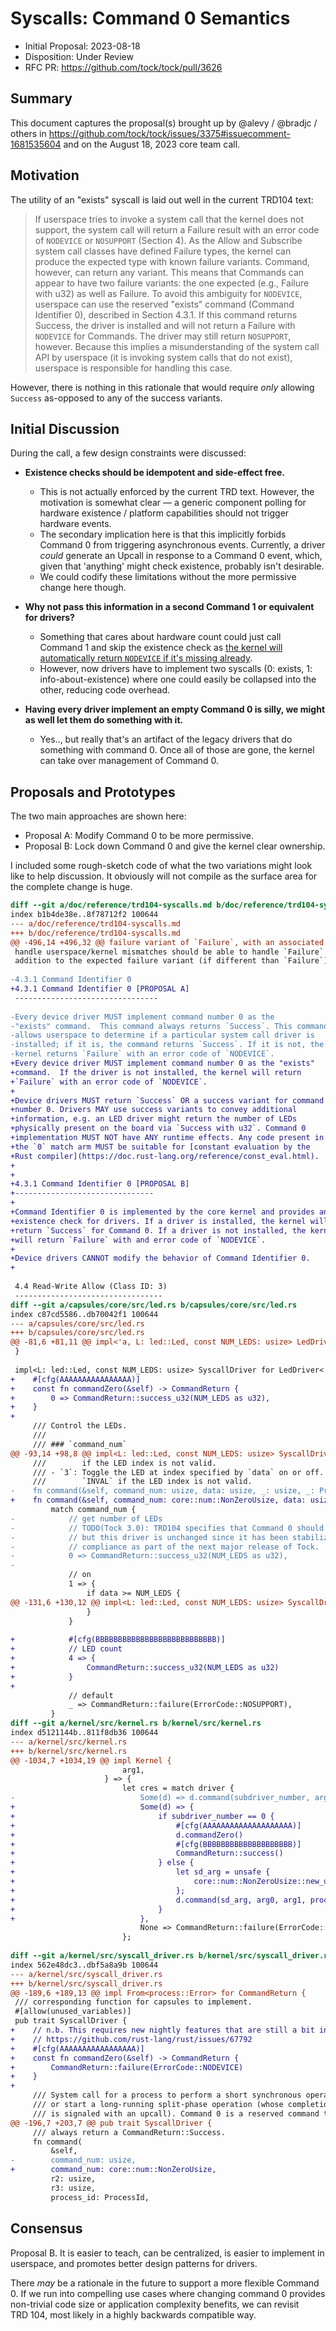 Syscalls: Command 0 Semantics
==============================

- Initial Proposal: 2023-08-18
- Disposition: Under Review
- RFC PR: https://github.com/tock/tock/pull/3626

Summary
-------

This document captures the proposal(s) brought up by @alevy / @bradjc / others
in https://github.com/tock/tock/issues/3375#issuecomment-1681535604 and
on the August 18, 2023 core team call.


Motivation
----------

The utility of an "exists" syscall is laid out well in the current TRD104 text:

> If userspace tries to invoke a system call that the kernel does not
> support, the system call will return a Failure result with an error
> code of `NODEVICE` or `NOSUPPORT` (Section 4). As the Allow and
> Subscribe system call classes have defined Failure types, the kernel can
> produce the expected type with known failure variants. Command, however,
> can return any variant. This means that Commands can appear to have
> two failure variants: the one expected (e.g., Failure with u32) as well
> as Failure. To avoid this ambiguity for `NODEVICE`, userspace can use the
> reserved "exists" command (Command Identifier 0), described in Section
> 4.3.1. If this command returns Success, the driver is installed and will
> not return a Failure with `NODEVICE` for Commands. The driver may still
> return `NOSUPPORT`, however. Because this implies a misunderstanding of
> the system call API by userspace (it is invoking system calls that do not
> exist), userspace is responsible for handling this case.

However, there is nothing in this rationale that would require _only_ allowing
`Success` as-opposed to any of the success variants.


Initial Discussion
------------------

During the call, a few design constraints were discussed:

 - **Existence checks should be idempotent and side-effect free.**
    - This is not actually enforced by the current TRD text. However, the
       motivation is somewhat clear — a generic component polling for
       hardware existence / platform capabilities should not trigger
       hardware events.
    - The secondary implication here is that this implicitly forbids Command
       0 from triggering asynchronous events. Currently, a driver _could_
       generate an Upcall in response to a Command 0 event, which, given
       that 'anything' might check existence, probably isn't desirable.
    - We could codify these limitations without the more permissive change
       here though.

 - **Why not pass this information in a second Command 1 or equivalent for
     drivers?**
    - Something that cares about hardware count could just call Command 1
       and skip the existence check as [the kernel will automatically return
       `NODEVICE` if it's missing
       already](https://github.com/tock/tock/blob/aa33bf1bad61ff8f3ba99a36a0760368bc4e6c3f/kernel/src/kernel.rs#L1038).
    - However, now drivers have to implement two syscalls (0: exists, 1:
       info-about-existence) where one could easily be collapsed into the
       other, reducing code overhead.

 - **Having every driver implement an empty Command 0 is silly, we might as
     well let them do something with it.**
    - Yes.., but really that's an artifact of the legacy drivers that do
       something with command 0. Once all of those are gone, the kernel can
       take over management of Command 0.


Proposals and Prototypes
------------------------

The two main approaches are shown here:
 - Proposal A: Modify Command 0 to be more permissive.
 - Proposal B: Lock down Command 0 and give the kernel clear ownership.

I included some rough-sketch code of what the two variations might look like
to help discussion. It obviously will not compile as the surface area for
the complete change is huge.

```diff
diff --git a/doc/reference/trd104-syscalls.md b/doc/reference/trd104-syscalls.md
index b1b4de38e..8f78712f2 100644
--- a/doc/reference/trd104-syscalls.md
+++ b/doc/reference/trd104-syscalls.md
@@ -496,14 +496,32 @@ failure variant of `Failure`, with an associated error code of
 handle userspace/kernel mismatches should be able to handle `Failure` in
 addition to the expected failure variant (if different than `Failure`).
 
-4.3.1 Command Identifier 0
+4.3.1 Command Identifier 0 [PROPOSAL A]
 --------------------------------
 
-Every device driver MUST implement command number 0 as the
-"exists" command.  This command always returns `Success`. This command
-allows userspace to determine if a particular system call driver is
-installed; if it is, the command returns `Success`. If it is not, the
-kernel returns `Failure` with an error code of `NODEVICE`.
+Every device driver MUST implement command number 0 as the "exists"
+command.  If the driver is not installed, the kernel will return
+`Failure` with an error code of `NODEVICE`.
+
+Device drivers MUST return `Success` OR a success variant for command
+number 0. Drivers MAY use success variants to convey additional
+information, e.g. an LED driver might return the number of LEDs
+physically present on the board via `Success with u32`. Command 0
+implementation MUST NOT have ANY runtime effects. Any code present in
+the `0` match arm MUST be suitable for [constant evaluation by the
+Rust compiler](https://doc.rust-lang.org/reference/const_eval.html).
+
+
+4.3.1 Command Identifier 0 [PROPOSAL B]
+-------------------------------
+
+Command Identifier 0 is implemented by the core kernel and provides an
+existence check for drivers. If a driver is installed, the kernel will
+return `Success` for Command 0. If a driver is not installed, the kernel
+will return `Failure` with and error code of `NODEVICE`.
+
+Device drivers CANNOT modify the behavior of Command Identifier 0.
+
 
 4.4 Read-Write Allow (Class ID: 3)
 ---------------------------------
diff --git a/capsules/core/src/led.rs b/capsules/core/src/led.rs
index c87cd5586..db70042f1 100644
--- a/capsules/core/src/led.rs
+++ b/capsules/core/src/led.rs
@@ -81,6 +81,11 @@ impl<'a, L: led::Led, const NUM_LEDS: usize> LedDriver<'a, L, NUM_LEDS> {
 }
 
 impl<L: led::Led, const NUM_LEDS: usize> SyscallDriver for LedDriver<'_, L, NUM_LEDS> {
+    #[cfg(AAAAAAAAAAAAAAAA)]
+    const fn commandZero(&self) -> CommandReturn {
+        0 => CommandReturn::success_u32(NUM_LEDS as u32),
+    }
+
     /// Control the LEDs.
     ///
     /// ### `command_num`
@@ -93,14 +98,8 @@ impl<L: led::Led, const NUM_LEDS: usize> SyscallDriver for LedDriver<'_, L, NUM_
     ///        if the LED index is not valid.
     /// - `3`: Toggle the LED at index specified by `data` on or off. Returns
     ///        `INVAL` if the LED index is not valid.
-    fn command(&self, command_num: usize, data: usize, _: usize, _: ProcessId) -> CommandReturn {
+    fn command(&self, command_num: core::num::NonZeroUsize, data: usize, _: usize, _: ProcessId) -> CommandReturn {
         match command_num {
-            // get number of LEDs
-            // TODO(Tock 3.0): TRD104 specifies that Command 0 should return Success, not SuccessU32,
-            // but this driver is unchanged since it has been stabilized. It will be brought into
-            // compliance as part of the next major release of Tock.
-            0 => CommandReturn::success_u32(NUM_LEDS as u32),
-
             // on
             1 => {
                 if data >= NUM_LEDS {
@@ -131,6 +130,12 @@ impl<L: led::Led, const NUM_LEDS: usize> SyscallDriver for LedDriver<'_, L, NUM_
                 }
             }
 
+            #[cfg(BBBBBBBBBBBBBBBBBBBBBBBBBBB)]
+            // LED count
+            4 => {
+                CommandReturn::success_u32(NUM_LEDS as u32)
+            }
+
             // default
             _ => CommandReturn::failure(ErrorCode::NOSUPPORT),
         }
diff --git a/kernel/src/kernel.rs b/kernel/src/kernel.rs
index d5121144b..811f8db36 100644
--- a/kernel/src/kernel.rs
+++ b/kernel/src/kernel.rs
@@ -1034,7 +1034,19 @@ impl Kernel {
                         arg1,
                     } => {
                         let cres = match driver {
-                            Some(d) => d.command(subdriver_number, arg0, arg1, process.processid()),
+                            Some(d) => {
+                                if subdriver_number == 0 {
+                                    #[cfg(AAAAAAAAAAAAAAAAAAAA)]
+                                    d.commandZero()
+                                    #[cfg(BBBBBBBBBBBBBBBBBBBB)]
+                                    CommandReturn::success()
+                                } else {
+                                    let sd_arg = unsafe {
+                                        core::num::NonZeroUsize::new_unchecked(subdriver_number)
+                                    };
+                                    d.command(sd_arg, arg0, arg1, process.processid())
+                                }
+                            },
                             None => CommandReturn::failure(ErrorCode::NODEVICE),
                         };
 
diff --git a/kernel/src/syscall_driver.rs b/kernel/src/syscall_driver.rs
index 562e48dc3..dbf5a8a9b 100644
--- a/kernel/src/syscall_driver.rs
+++ b/kernel/src/syscall_driver.rs
@@ -189,6 +189,13 @@ impl From<process::Error> for CommandReturn {
 /// corresponding function for capsules to implement.
 #[allow(unused_variables)]
 pub trait SyscallDriver {
+    // n.b. This requires new nightly features that are still a bit in flux:
+    // https://github.com/rust-lang/rust/issues/67792
+    #[cfg(AAAAAAAAAAAAAAAAA)]
+    const fn commandZero(&self) -> CommandReturn {
+        CommandReturn::failure(ErrorCode::NODEVICE)
+    }
+
     /// System call for a process to perform a short synchronous operation
     /// or start a long-running split-phase operation (whose completion
     /// is signaled with an upcall). Command 0 is a reserved command to
@@ -196,7 +203,7 @@ pub trait SyscallDriver {
     /// always return a CommandReturn::Success.
     fn command(
         &self,
-        command_num: usize,
+        command_num: core::num::NonZeroUsize,
         r2: usize,
         r3: usize,
         process_id: ProcessId,
```


Consensus
---------

Proposal B. It is easier to teach, can be centralized, is easier to implement
in userspace, and promotes better design patterns for drivers.

There _may_ be a rationale in the future to support a more flexible Command 0.
If we run into compelling use cases where changing command 0 provides
non-trivial code size or application complexity benefits, we can revisit
TRD 104, most likely in a highly backwards compatible way.


